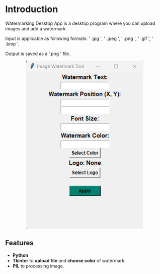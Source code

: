 # Introduction
   Watermarking Desktop App is a desktop program where you can upload images and add a watermark. 
  
  Input is applicable as following formats:  ' .jpg ',  ' .jpeg ',  ' .png ',  ' .gif ',  ' .bmp '.    
  
  Output is saved as a '.png ' file.

  <div align='center'><img src='watermarkUI.png' alt='Image showing Watermarking Desktop App UI'/></div>

  ## Features
  - **Python**
  - **Tkinter** to **upload file** and **choose color** of watermark.
  - **PIL** to processing image.
